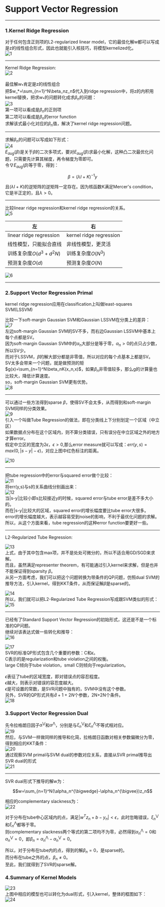 # Support Vector Regression

---

### 1.Kernel Ridge Regression 
对于任何包含正则项的L2-regularized linear model，它的最佳化解w都可以写成是z的线性组合形式，因此也就能引入核技巧，将模型kernelized化。<br>
![1](https://github.com/makixi/MachineLearningNote/blob/master/MachineLearningTechniques/pic/6_1.png?raw=true)<br>

***

Kernel Ridge Regression:<br>
![2](https://github.com/makixi/MachineLearningNote/blob/master/MachineLearningTechniques/pic/6_2.png?raw=true)<br>
<br>
最佳解$w_*$肯定是z的线性组合<br>
把$w_*=\sum_{n=1}^N\beta_nz_n$代入到ridge regression中，将z的内积用kernel替换，把求$w_*$的问题转化成求$\beta_n$的问题：<br>
![3](https://github.com/makixi/MachineLearningNote/blob/master/MachineLearningTechniques/pic/6_3.png?raw=true)<br>
第一项可以看成是$\beta_n$的正则项<br>
第二项可以看成是$\beta_n$的error function<br>
求解该式最小化对应的$\beta_n$值，解决了kernel ridge regression问题。

***

求解$\beta_n$的问题可以写成如下形式：<br>
![4](https://github.com/makixi/MachineLearningNote/blob/master/MachineLearningTechniques/pic/6_4.png?raw=true)<br>
$E_{aug}(\beta)$是关于$\beta$的二次多项式，要对$E_{aug}(\beta)$求最小化解，这种凸二次最优化问题，只需要先计算其梯度，再令梯度为零即可。<br>
令$\nabla E_{aug}(\beta)$等于零，得到：

$$\beta=(\lambda I+K)^{-1}y$$

且$(\lambda I+K)$的逆矩阵的逆矩阵一定存在。因为核函数K满足Mercer's condition，它是半正定的，且$\lambda>0$。<br>

***

比较linear ridge regression和kernel ridge regression的关系。<br>
![5](https://github.com/makixi/MachineLearningNote/blob/master/MachineLearningTechniques/pic/6_5.png?raw=true)<br>

左  | 右
---- | ---
linear ridge regression  | kernel ridge regression 
线性模型，只能拟合直线 | 非线性模型，更灵活
训练复杂度$O(d^3+d^2N)$ | 训练复杂度$O(N^3)$
预测复杂度$O(d)$ | 预测复杂度$O(N)$

![6](https://github.com/makixi/MachineLearningNote/blob/master/MachineLearningTechniques/pic/6_6.png?raw=true)<br>

---

### 2.Support Vector Regression Primal
kernel ridge regression应用在classification上叫做least-squares SVM(LSSVM)<br>

比较一下soft-margin Gaussian SVM和Gaussian LSSVM在分类上的差异：<br>
![7](https://github.com/makixi/MachineLearningNote/blob/master/MachineLearningTechniques/pic/6_7.png?raw=true)<br>
左边soft-margin Gaussian SVM的SV不多，而右边Gaussian LSSVM中基本上每个点都是SV。<br>
因为soft-margin Gaussian SVM中的$\alpha_n$大部分是等于零，$\alpha_n>0$的点只占少数，所以SV少。<br>
而对于LSSVM，$\beta$的解大部分都是非零值，所以对应的每个点基本上都是SV。<br>
SV太多会带来一个问题，就是做预测的矩$g(x)=\sum_{n=1}^N\beta_nK(x_n,x)$，如果$\beta_n$非零值较多，那么g的计算量也比较大，降低计算速度。<br>
so，soft-margin Gaussian SVM更有优势。<br>
![8](https://github.com/makixi/MachineLearningNote/blob/master/MachineLearningTechniques/pic/6_8.png?raw=true)<br>

***

可以通过一些方法得到sparse $\beta$，使得SV不会太多，从而得到和soft-margin SVM同样的分类效果。<br>
![9](https://github.com/makixi/MachineLearningNote/blob/master/MachineLearningTechniques/pic/6_9.png?raw=true)<br>
引入一个叫做Tube Regression的做法，即在分类线上下分别划定一个区域（中立区）<br>
如果数据点分布在这个区域内，则不算分类错误，只有误分在中立区域之外的地方才算error。<br>
假定中立区的宽度为$2\epsilon$，$\epsilon>0$,那么error measure就可以写成：$err(y,s)=max(0,|s-y|-\epsilon)$，对应上图中红色标注的距离。<br>

![10](https://github.com/makixi/MachineLearningNote/blob/master/MachineLearningTechniques/pic/6_10.png?raw=true)<br>

***

把tube regression中的error与squared error做个比较：<br>
![11](https://github.com/makixi/MachineLearningNote/blob/master/MachineLearningTechniques/pic/6_11.png?raw=true)<br>
将err(y,s)与s的关系曲线分别画出来：<br>
![12](https://github.com/makixi/MachineLearningNote/blob/master/MachineLearningTechniques/pic/6_12.png?raw=true)<br>
当|s-y|比较小即s比较接近y的时候，squared error与tube error是差不多大小的。<br>
而在|s-y|比较大的区域，squared error的增长幅度要比tube error大很多。<br>
error的增长幅度越大，表示越容易受到noise的影响，不利于最优化问题的求解。<br>
所以，从这个方面来看，tube regression的这种error function要更好一些。

***

L2-Regularized Tube Regression:<br>

![13](https://github.com/makixi/MachineLearningNote/blob/master/MachineLearningTechniques/pic/6_13.png?raw=true)<br>
上式，由于其中包含max项，并不是处处可微分的，所以不适合用GD/SGD来求解。<br>
而且，虽然满足representer theorem，有可能通过引入kernel来求解，但是也并不能保证得到sparsity $\beta$。<br>
从另一方面考虑，我们可以把这个问题转换为带条件的QP问题，仿照dual SVM的推导方法，引入kernel，得到KKT条件，从而保证解$\beta$是sparse的。<br>

![14](https://github.com/makixi/MachineLearningNote/blob/master/MachineLearningTechniques/pic/6_14.png?raw=true)<br>
所以，我们就可以把L2-Regularized Tube Regression写成跟SVM类似的形式：<br>
![15](https://github.com/makixi/MachineLearningNote/blob/master/MachineLearningTechniques/pic/6_15.png?raw=true)<br>

***

已经有了Standard Support Vector Regression的初始形式，这还是不是一个标准的QP问题。<br>
继续对该表达式做一些转化和推导：<br>
![16](https://github.com/makixi/MachineLearningNote/blob/master/MachineLearningTechniques/pic/6_16.png?raw=true)<br>

![17](https://github.com/makixi/MachineLearningNote/blob/master/MachineLearningTechniques/pic/6_17.png?raw=true)<br>
SVR的标准QP形式包含几个重要的参数：C和$\epsilon$。<br>
C表示的是regularization和tube violation之间的权衡。<br>
large C倾向于tube violation，small C则倾向于regularization。<br>
<br>
$\epsilon$表征了tube的区域宽度，即对错误点的容忍程度。<br>
$\epsilon$越大，则表示对错误的容忍度越大。<br>
$\epsilon$是可设置的常数，是SVR问题中独有的，SVM中没有这个参数。<br>
另外，SVR的QP形式共有$\hat{d}+1+2N$个参数，2N+2N个条件。<br>
![18](https://github.com/makixi/MachineLearningNote/blob/master/MachineLearningTechniques/pic/6_18.png?raw=true)<br>

### 3.Support Vector Regression Dual
先令拉格朗日因子$\alpha^{\bigvee}$和$\alpha^{\bigwedge}$，分别是与$\xi_n^{\bigvee}$和$\xi_n^{\bigwedge}$不等式相对应。<br>
![19](https://github.com/makixi/MachineLearningNote/blob/master/MachineLearningTechniques/pic/6_19.png?raw=true)<br>
然后，与SVM一样做同样的推导和化简，拉格朗日函数对相关参数偏微分为零，得到相应的KKT条件：<br>
![20](https://github.com/makixi/MachineLearningNote/blob/master/MachineLearningTechniques/pic/6_20.png?raw=true)<br>
通过观察SVM primal与SVM dual的参数对应关系，直接从SVR primal推导出SVR dual的形式<br>
![21](https://github.com/makixi/MachineLearningNote/blob/master/MachineLearningTechniques/pic/6_21.png?raw=true)<br>

***

SVR dual形式下推导的解w为：

$$w=\sum_{n=1}^N(\alpha_n^{\bigwedge}-\alpha_n^{\bigvee})z_n$$

相应的complementary slackness为：<br>
![22](https://github.com/makixi/MachineLearningNote/blob/master/MachineLearningTechniques/pic/6_22.png?raw=true)<br>

对于分布在tube中心区域内的点，满足$|w^Tz_n+b-y_n|<\epsilon$，此时忽略错误，$\xi_n^{\bigvee}$和$\xi_n^{\bigwedge}$都等于零。<br>
则complementary slackness两个等式的第二项均不为零，必然得到$\alpha_n^{\bigwedge}=0$和$\alpha_n^{\bigvee}=0$，即$\beta_n=\alpha_n^{\bigwedge}-\alpha_n^{\bigvee}=0$。

所以，对于分布在tube内的点，得到的解$\beta_n=0$，是sparse的。<br>
而分布在tube之外的点，$\beta_n\neq0$。<br>
至此，我们就得到了SVR的sparse解。

### 4.Summary of Kernel Models
![23](https://github.com/makixi/MachineLearningNote/blob/master/MachineLearningTechniques/pic/6_23.png?raw=true)<br>
上图中相应的模型也可以转化为dual形式，引入kernel，整体的框图如下：<br>
![24](https://github.com/makixi/MachineLearningNote/blob/master/MachineLearningTechniques/pic/6_24.png?raw=true)<br>